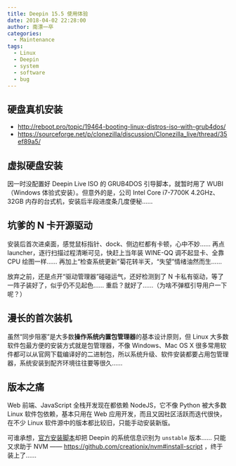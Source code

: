 ```yaml
---
title: Deepin 15.5 使用体验
date: 2018-04-02 22:28:00
author: 南漂一卒
categories:
  - Maintenance
tags:
  - Linux
  - Deepin
  - system
  - software
  - bug
---
```


## 硬盘真机安装

- http://reboot.pro/topic/19464-booting-linux-distros-iso-with-grub4dos/
- https://sourceforge.net/p/clonezilla/discussion/Clonezilla_live/thread/35ef89a5/

## 虚拟硬盘安装

因一时没配置好 Deepin Live ISO 的 GRUB4DOS 引导脚本，就暂时用了 WUBI（Windows 体验式安装）。但意外的是，公司 Intel Core i7-7700K 4.2GHz、32GB 内存的台式机，安装后半段进度条几度便秘……

## 坑爹的 N 卡开源驱动

安装后首次进桌面，感觉鼠标指针、dock、侧边栏都有卡顿，心中不妙…… 再点 launcher，逐行扫描过程清晰可见，快赶上当年装 WINE-QQ 调不起显卡、全靠 CPU 绘图一样…… 再加上“检查系统更新”菊花转半天，“失望”情绪油然而生……

放弃之前，还是点开“驱动管理器”碰碰运气，还好检测到了 N 卡私有驱动，等了一阵子装好了，似乎仍不见起色…… 重启？就好了……（为啥不弹框引导用户一下呢？）

## 漫长的首次装机

虽然“同步阻塞”是大多数**操作系统内置包管理器**的基本设计原则，但 Linux 大多数软件包最方便的安装方式就是包管理器，不像 Windows、Mac OS X 很多常用软件都可以从官网下载编译好的二进制包，所以系统升级、软件安装都要占用包管理器，系统安装到配齐环境往往要等很久……

## 版本之痛

Web 前端、JavaScript 全栈开发现在都依赖 NodeJS，它不像 Python 被大多数 Linux 软件包依赖，基本只用在 Web 应用开发，而且又因社区活跃而迭代很快，在不少 Linux 软件源中的版本都比较旧，只能手动安装新版。

可谁承想，[官方安装脚本](https://nodejs.org/en/download/package-manager/#debian-and-ubuntu-based-linux-distributions)却把 Deepin 的系统信息识别为 `unstable` 版本…… 只能又求助于 NVM —— https://github.com/creationix/nvm#install-script ，终于装上了……
